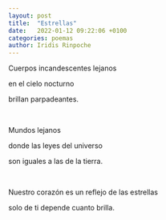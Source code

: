 ```yaml
---
layout: post
title:  "Estrellas"
date:   2022-01-12 09:22:06 +0100
categories: poemas
author: Iridis Rinpoche
---
```


Cuerpos incandescentes lejanos

en el cielo nocturno

brillan parpadeantes.

<br>

Mundos lejanos

donde las leyes del universo

son iguales a las de la tierra.

<br>

Nuestro corazón es un reflejo de las estrellas

solo de ti depende cuanto brilla.